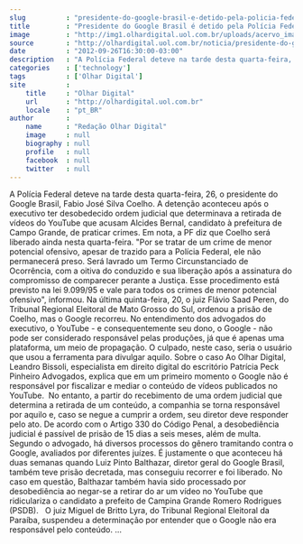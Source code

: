 ```yaml
---
slug          : "presidente-do-google-brasil-e-detido-pela-policia-federal"
title         : "Presidente do Google Brasil é detido pela Polícia Federal"
image         : "http://img1.olhardigital.uol.com.br/uploads/acervo_imagens/2012/09/20120925160951_660_420.jpg"
source        : "http://olhardigital.uol.com.br/noticia/presidente-do-google-brasil-e-detido-pela-policia-federal-em-sp/29350"
date          : "2012-09-26T16:30:00-03:00"
description   : "A Polícia Federal deteve na tarde desta quarta-feira, 26, o presidente do Google Brasil, Fabio José Silva Coelho. A detenção aconteceu após o executivo ter desobedecido ordem judicial que determinava a retirada de vídeos do YouTube que acusam Alcides Bernal, candidato à prefeitura de Campo Grande, de praticar crimes. Em nota, a PF diz que Coelho será liberado ainda nesta quarta-feira. 'Por se tratar de um crime de menor potencial ofensivo, apesar de trazido para a Polícia Federal, ele não permanecerá preso. Será lavrado um Termo Circunstanciado de Ocorrência, com a oitiva do conduzido e sua liberação após a assinatura do compromisso de comparecer perante a Justiça. Esse procedimento está previsto na lei 9.099/95 e vale para todos os crimes de menor potencial ofensivo', informou. Na última quinta-feira, 20, o juiz Flávio Saad Peren, do Tribunal Regional Eleitoral de Mato Grosso do Sul, ordenou a prisão de Coelho, mas o Google recorreu. No entendimento dos advogados do executivo, o YouTube - e consequentemente seu dono, o Google - não pode ser considerado responsável pelas produções, já que é apenas uma plataforma, um meio de propagação. O culpado, neste caso, seria o usuário que usou a ferramenta para divulgar aquilo. Sobre o caso Ao Olhar Digital, Leandro Bissoli, especialista em direito digital do escritório Patrícia Peck Pinheiro Advogados, explica que em um primeiro momento o Google não é responsável por fiscalizar e mediar o conteúdo de vídeos publicados no YouTube.  No entanto, a partir do recebimento de uma ordem judicial que determina a retirada de um conteúdo, a companhia se torna responsável por aquilo e, caso se negue a cumprir a ordem, seu diretor deve responder pelo ato. De acordo com o Artigo 330 do Código Penal, a desobediência judicial é passível de prisão de 15 dias a seis meses, além de multa.  Segundo o advogado, há diversos processos do gênero tramitando contra o Google, avaliados por diferentes juízes. É justamente o que aconteceu há duas semanas quando Luiz Pinto Balthazar, diretor geral do Google Brasil, também teve prisão decretada, mas conseguiu recorrer e foi liberado. No caso em questão, Balthazar também havia sido processado por desobediência ao negar-se a retirar do ar um vídeo no YouTube que ridiculariza o candidato a prefeito de Campina Grande Romero Rodrigues (PSDB).   O juiz Miguel de Britto Lyra, do Tribunal Regional Eleitoral da Paraíba, suspendeu a determinação por entender que o Google não era responsável pelo conteúdo. ..."
categories    : ['technology']
tags          : ['Olhar Digital']
site          :
    title     : "Olhar Digital"
    url       : "http://olhardigital.uol.com.br"
    locale    : "pt_BR"
author        :
    name      : "Redação Olhar Digital"
    image     : null
    biography : null
    profile   : null
    facebook  : null
    twitter   : null
---
```


A Polícia Federal deteve na tarde desta quarta-feira, 26, o presidente do Google Brasil, Fabio José Silva Coelho. A detenção aconteceu após o executivo ter desobedecido ordem judicial que determinava a retirada de vídeos do YouTube que acusam Alcides Bernal, candidato à prefeitura de Campo Grande, de praticar crimes. Em nota, a PF diz que Coelho será liberado ainda nesta quarta-feira. "Por se tratar de um crime de menor potencial ofensivo, apesar de trazido para a Polícia Federal, ele não permanecerá preso. Será lavrado um Termo Circunstanciado de Ocorrência, com a oitiva do conduzido e sua liberação após a assinatura do compromisso de comparecer perante a Justiça. Esse procedimento está previsto na lei 9.099/95 e vale para todos os crimes de menor potencial ofensivo", informou. Na última quinta-feira, 20, o juiz Flávio Saad Peren, do Tribunal Regional Eleitoral de Mato Grosso do Sul, ordenou a prisão de Coelho, mas o Google recorreu. No entendimento dos advogados do executivo, o YouTube - e consequentemente seu dono, o Google - não pode ser considerado responsável pelas produções, já que é apenas uma plataforma, um meio de propagação. O culpado, neste caso, seria o usuário que usou a ferramenta para divulgar aquilo. Sobre o caso Ao Olhar Digital, Leandro Bissoli, especialista em direito digital do escritório Patrícia Peck Pinheiro Advogados, explica que em um primeiro momento o Google não é responsável por fiscalizar e mediar o conteúdo de vídeos publicados no YouTube.  No entanto, a partir do recebimento de uma ordem judicial que determina a retirada de um conteúdo, a companhia se torna responsável por aquilo e, caso se negue a cumprir a ordem, seu diretor deve responder pelo ato. De acordo com o Artigo 330 do Código Penal, a desobediência judicial é passível de prisão de 15 dias a seis meses, além de multa.  Segundo o advogado, há diversos processos do gênero tramitando contra o Google, avaliados por diferentes juízes. É justamente o que aconteceu há duas semanas quando Luiz Pinto Balthazar, diretor geral do Google Brasil, também teve prisão decretada, mas conseguiu recorrer e foi liberado. No caso em questão, Balthazar também havia sido processado por desobediência ao negar-se a retirar do ar um vídeo no YouTube que ridiculariza o candidato a prefeito de Campina Grande Romero Rodrigues (PSDB).   O juiz Miguel de Britto Lyra, do Tribunal Regional Eleitoral da Paraíba, suspendeu a determinação por entender que o Google não era responsável pelo conteúdo. ...
